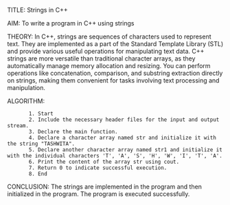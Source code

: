 TITLE: Strings in C++ 

AIM: To write a program in C++ using strings 

THEORY: In C++, strings are sequences of characters used to represent text. 
They are implemented as a part of the Standard Template Library (STL) and provide various useful operations for manipulating text data.
C++ strings are more versatile than traditional character arrays, as they automatically manage memory allocation and resizing.
You can perform operations like concatenation, comparison, and substring extraction directly on strings, 
making them convenient for tasks involving text processing and manipulation.

ALGORITHM: 

           1. Start
           2. Include the necessary header files for the input and output stream.
           3. Declare the main function.
           4. Declare a character array named str and initialize it with the string "TASHWITA".
           5. Declare another character array named str1 and initialize it with the individual characters 'T', 'A', 'S', 'H', 'W', 'I', 'T', 'A'.
           6. Print the content of the array str using cout.
           7. Return 0 to indicate successful execution.
           8. End

CONCLUSION: The strings are implemented in the program and then initialized in the program. The program is executed successfully. 


            



